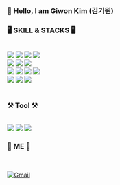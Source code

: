 <div >
  
### 👋 Hello, I am Giwon Kim (김기원)


### 🖥️ SKILL & STACKS 🖥️  

<br>
  
  <img src="https://img.shields.io/badge/HTML-E34F26?style=flat&logo=html5&logoColor=white">
  <img src="https://img.shields.io/badge/CSS-1572B6?style=flat&logo=css3&logoColor=white">
  <img src="https://img.shields.io/badge/JavaScript-F7DF1E?style=flat&logo=javascript&logoColor=white">
  <img src="https://img.shields.io/badge/Vue-4FC08D?style=flat&logo=Vue.js&logoColor=white">
  
  <br>
  <img src="https://img.shields.io/badge/React-61DAFB?style=flat&logo=react&logoColor=white"> 
  <img src="https://img.shields.io/badge/Jquery-0769AD?style=flat&logo=jquery&logoColor=white">
  <img src="https://img.shields.io/badge/C-A8B9CC?style=flat-flat&logo=c&logoColor=white"/>
  <br>
  <img src="https://img.shields.io/badge/JAVA-007396?style=flat&logo=java&logoColor=white"> 
  <img src="https://img.shields.io/badge/Python-3776AB?style=flat&logo=python&logoColor=white">  
  <img src="https://img.shields.io/badge/Spring-Boot-6DB33F?style=flat&logo=springboot&logoColor=white">  
  <img src="https://img.shields.io/badge/MySQL-4479A1?style=flat&logo=mySQL&logoColor=white"> 
  <br>
  <img src="https://img.shields.io/badge/Amazon AWS-232F3E?style=flat&logo=amazonaws&logoColor=white">   
  <img src="https://img.shields.io/badge/github-181717?style=flat&logo=github&logoColor=white">
  <img src="https://img.shields.io/badge/git-F05032?style=flat&logo=git&logoColor=white">
  <br>


<br>

### ⚒️ Tool ⚒️


<br>

<img src="https://img.shields.io/badge/Visual Studio Code-007ACC?style=flat-square&logo=Visual Studio Code&logoColor=white">
<img src="https://img.shields.io/badge/Visual Studio-5C2D91?style=flat-square&logo=Visual Studio&logoColor=white">
<img src="https://img.shields.io/badge/Eclipse IDE-2C2255?style=flat-square&logo=Eclipse IDE&logoColor=white">

<br>

### 🐰 ME 🐰

<br>

<!-- [![KakaoTalk](https://img.shields.io/badge/KakaoTalk-FFCD00?logo=kakaotalk&logoColor=white)](https://namecard.kakao.com/kimgiwon) --> 
[![Gmail](https://img.shields.io/badge/-rldnjs3413@gmail.com-EA4335?logo=gmail&logoColor=white)](mailto:rldnjs3413@gmail.com)
<!-- [![Instagram](https://img.shields.io/badge/-@K__origin-E4405F?logo=instagram&logoColor=white)](https://www.instagram.com/k__origin) -->


</div> 
